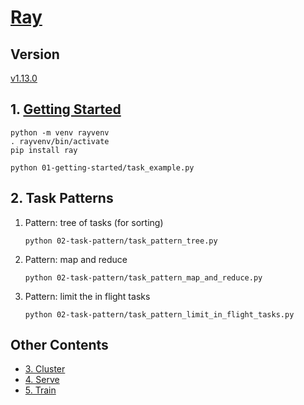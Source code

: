 # [Ray](https://docs.ray.io/en/latest/)

## Version

[v1.13.0](https://github.com/ray-project/ray/releases/tag/ray-1.13.0)

## 1. [Getting Started](https://docs.ray.io/en/latest/ray-overview/index.html)

```
python -m venv rayvenv
. rayvenv/bin/activate
pip install ray
```

```cd
python 01-getting-started/task_example.py
```

## 2. Task Patterns

1. Pattern: tree of tasks (for sorting)

    ```
    python 02-task-pattern/task_pattern_tree.py
    ```

1. Pattern: map and reduce

    ```
    python 02-task-pattern/task_pattern_map_and_reduce.py
    ```

1. Pattern: limit the in flight tasks

    ```
    python 02-task-pattern/task_pattern_limit_in_flight_tasks.py
    ```

## Other Contents

- [3. Cluster](03-cluster)
- [4. Serve](04-serve)
- [5. Train](05-train)
